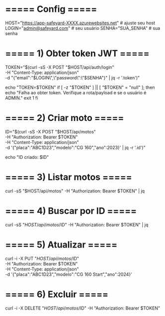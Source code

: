 # ===== Config =====
HOST="https://app-safeyard-XXXX.azurewebsites.net"   # ajuste seu host
LOGIN="admin@safeyard.com"                           # seu usuário
SENHA="SUA_SENHA"                                    # sua senha

# ===== 1) Obter token JWT =====
TOKEN="$(curl -sS -X POST "$HOST/api/auth/login" \
  -H "Content-Type: application/json" \
  -d "{\"email\":\"$LOGIN\",\"password\":\"$SENHA\"}" | jq -r '.token')"

echo "TOKEN=$TOKEN"
if [ -z "$TOKEN" ] || [ "$TOKEN" = "null" ]; then
  echo "Falha ao obter token. Verifique a rota/payload e se o usuário é ADMIN."
  exit 1
fi

# ===== 2) Criar moto =====
ID="$(curl -sS -X POST "$HOST/api/motos" \
  -H "Authorization: Bearer $TOKEN" \
  -H "Content-Type: application/json" \
  -d '{"placa":"ABC1D23","modelo":"CG 160","ano":2023}' | jq -r '.id')"

echo "ID criado: $ID"

# ===== 3) Listar motos =====
curl -sS "$HOST/api/motos" -H "Authorization: Bearer $TOKEN" | jq

# ===== 4) Buscar por ID =====
curl -sS "$HOST/api/motos/$ID" -H "Authorization: Bearer $TOKEN" | jq

# ===== 5) Atualizar =====
curl -i -X PUT "$HOST/api/motos/$ID" \
  -H "Authorization: Bearer $TOKEN" \
  -H "Content-Type: application/json" \
  -d '{"placa":"ABC1D23","modelo":"CG 160 Start","ano":2024}'

# ===== 6) Excluir =====
curl -i -X DELETE "$HOST/api/motos/$ID" -H "Authorization: Bearer $TOKEN"
